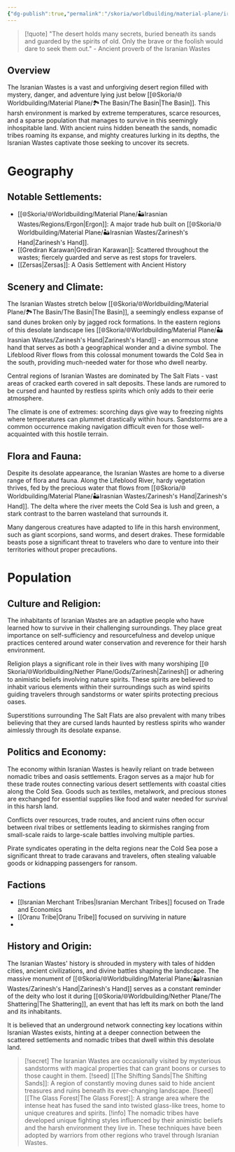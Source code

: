 ```yaml
---
{"dg-publish":true,"permalink":"/skoria/worldbuilding/material-plane/irasnian-wastes/irasnian-wastes/","noteIcon":"Region","created":"2023-05-26T23:59:06.659+02:00","updated":"2023-06-04T15:58:12.016+02:00"}
---
```



> [!quote] "The desert holds many secrets, buried beneath its sands and guarded by the spirits of old. Only the brave or the foolish would dare to seek them out." - Ancient proverb of the Isranian Wastes

## Overview
The Isranian Wastes is a vast and unforgiving desert region filled with mystery, danger, and adventure lying just below [[🌐Skoria/🌐Worldbuilding/Material Plane/🏞️The Basin/The Basin\|The Basin]]. This harsh environment is marked by extreme temperatures, scarce resources, and a sparse population that manages to survive in this seemingly inhospitable land. With ancient ruins hidden beneath the sands, nomadic tribes roaming its expanse, and mighty creatures lurking in its depths, the Isranian Wastes captivate those seeking to uncover its secrets.

# Geography
## Notable Settlements:
- [[🌐Skoria/🌐Worldbuilding/Material Plane/🏜️Irasnian Wastes/Regions/Ergon\|Ergon]]: A major trade hub built on [[🌐Skoria/🌐Worldbuilding/Material Plane/🏜️Irasnian Wastes/Zarinesh's Hand\|Zarinesh's Hand]].
- [[Grediran Karawan\|Grediran Karawan]]: Scattered throughout the wastes; fiercely guarded and serve as rest stops for travelers.
- [[Zersas\|Zersas]]: A Oasis Settlement with Ancient History

## Scenery and Climate:
The Isranian Wastes stretch below [[🌐Skoria/🌐Worldbuilding/Material Plane/🏞️The Basin/The Basin\|The Basin]], a seemingly endless expanse of sand dunes broken only by jagged rock formations. In the eastern regions of this desolate landscape lies [[🌐Skoria/🌐Worldbuilding/Material Plane/🏜️Irasnian Wastes/Zarinesh's Hand\|Zarinesh's Hand]] - an enormous stone hand that serves as both a geographical wonder and a divine symbol. The Lifeblood River flows from this colossal monument towards the Cold Sea in the south, providing much-needed water for those who dwell nearby.

Central regions of Isranian Wastes are dominated by The Salt Flats - vast areas of cracked earth covered in salt deposits. These lands are rumored to be cursed and haunted by restless spirits which only adds to their eerie atmosphere.

The climate is one of extremes: scorching days give way to freezing nights where temperatures can plummet drastically within hours. Sandstorms are a common occurrence making navigation difficult even for those well-acquainted with this hostile terrain.

## Flora and Fauna:
Despite its desolate appearance, the Isranian Wastes are home to a diverse range of flora and fauna. Along the Lifeblood River, hardy vegetation thrives, fed by the precious water that flows from [[🌐Skoria/🌐Worldbuilding/Material Plane/🏜️Irasnian Wastes/Zarinesh's Hand\|Zarinesh's Hand]]. The delta where the river meets the Cold Sea is lush and green, a stark contrast to the barren wasteland that surrounds it.

Many dangerous creatures have adapted to life in this harsh environment, such as giant scorpions, sand worms, and desert drakes. These formidable beasts pose a significant threat to travelers who dare to venture into their territories without proper precautions.

# Population
## Culture and Religion:
The inhabitants of Isranian Wastes are an adaptive people who have learned how to survive in their challenging surroundings. They place great importance on self-sufficiency and resourcefulness and develop unique practices centered around water conservation and reverence for their harsh environment.

Religion plays a significant role in their lives with many worshiping [[🌐Skoria/🌐Worldbuilding/Nether Plane/Gods/Zarinesh\|Zarinesh]] or adhering to animistic beliefs involving nature spirits. These spirits are believed to inhabit various elements within their surroundings such as wind spirits guiding travelers through sandstorms or water spirits protecting precious oases.

Superstitions surrounding The Salt Flats are also prevalent with many tribes believing that they are cursed lands haunted by restless spirits who wander aimlessly through its desolate expanse.

## Politics and Economy:
The economy within Isranian Wastes is heavily reliant on trade between nomadic tribes and oasis settlements. Eragon serves as a major hub for these trade routes connecting various desert settlements with coastal cities along the Cold Sea. Goods such as textiles, metalwork, and precious stones are exchanged for essential supplies like food and water needed for survival in this harsh land.

Conflicts over resources, trade routes, and ancient ruins often occur between rival tribes or settlements leading to skirmishes ranging from small-scale raids to large-scale battles involving multiple parties.

Pirate syndicates operating in the delta regions near the Cold Sea pose a significant threat to trade caravans and travelers, often stealing valuable goods or kidnapping passengers for ransom.

## Factions
- [[Isranian Merchant Tribes\|Isranian Merchant Tribes]] focused on Trade and Economics 
- [[Oranu Tribe\|Oranu Tribe]] focused on surviving in nature
- 

## History and Origin:
The Isranian Wastes' history is shrouded in mystery with tales of hidden cities, ancient civilizations, and divine battles shaping the landscape. The massive monument of [[🌐Skoria/🌐Worldbuilding/Material Plane/🏜️Irasnian Wastes/Zarinesh's Hand\|Zarinesh's Hand]] serves as a constant reminder of the deity who lost it during [[🌐Skoria/🌐Worldbuilding/Nether Plane/The Shattering\|The Shattering]], an event that has left its mark on both the land and its inhabitants.

It is believed that an underground network connecting key locations within Isranian Wastes exists, hinting at a deeper connection between the scattered settlements and nomadic tribes that dwell within this desolate land.

> [!secret] The Isranian Wastes are occasionally visited by mysterious sandstorms with magical properties that can grant boons or curses to those caught in them.
> [!seed] [[The Shifting Sands\|The Shifting Sands]]: A region of constantly moving dunes said to hide ancient treasures and ruins beneath its ever-changing landscape.
> [!seed] [[The Glass Forest\|The Glass Forest]]: A strange area where the intense heat has fused the sand into twisted glass-like trees, home to unique creatures and spirits.
> [!info] The nomadic tribes have developed unique fighting styles influenced by their animistic beliefs and the harsh environment they live in. These techniques have been adopted by warriors from other regions who travel through Isranian Wastes.



